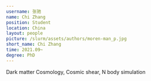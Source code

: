 ```yaml
---
username: 张驰
name: Chi Zhang
position: Student
location: China
layout: people
picture: /slurm/assets/authors/moren-man_p.jpg
short_name: Chi Zhang
time: 2021.09~
degree: PhD
---
```


Dark matter Cosmology,
Cosmic shear,
N body simulation
